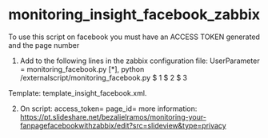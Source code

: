 # monitoring_insight_facebook_zabbix

To use this script on facebook you must have an ACCESS TOKEN generated and the page number

1. Add to the following lines in the zabbix configuration file:
UserParameter = monitoring_facebook.py [*], python /externalscript/monitoring_facebook.py $ 1 $ 2 $ 3

Template: template_insight_facebook.xml.

2. On script:
access_token=<your access token generated>
page_id=<id page>
more information:
https://pt.slideshare.net/bezalielramos/monitoring-your-fanpagefacebookwithzabbix/edit?src=slideview&type=privacy
